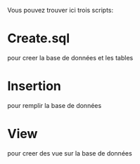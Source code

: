 Vous pouvez trouver ici trois scripts:

# Create.sql
pour creer la base de données et les tables

# Insertion
pour remplir la base de données

# View
pour creer des vue sur la base de données
